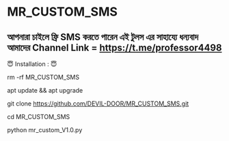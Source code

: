 # MR_CUSTOM_SMS
আপনারা চাইলে ফ্রি SMS করতে পারেন এই টুলস এর সাহায্যে ধন্যবাদ আমাদের Channel Link = https://t.me/professor4498
---------------------------------

😇 Installation : 😇

rm -rf MR_CUSTOM_SMS

apt update && apt upgrade

git clone https://github.com/DEVIL-DOOR/MR_CUSTOM_SMS.git

cd MR_CUSTOM_SMS

python mr_custom_V1.0.py
